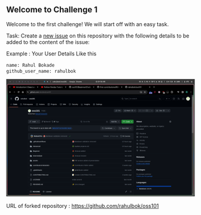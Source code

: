 ## Welcome to Challenge 1

Welcome to the first challenge! 
We will start off with an easy task. 

Task: 
Create a [new issue](https://github.com/eabhi-me/oss-prac-01/fork/issues/new) on this repository with the following details to be added to the content of the issue: 

Example : Your User Details Like this
```
name: Rahul Bokade
github_user_name: rahulbok
```

![Alt text](image.png)

URL of forked repository : https://github.com/rahulbok/oss101

